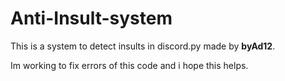 # Anti-Insult-system

This is a system to detect insults in discord.py made by **byAd12**.

Im working to fix errors of this code and i hope this helps.
